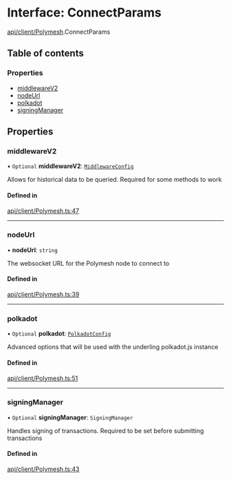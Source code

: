 # Interface: ConnectParams

[api/client/Polymesh](../wiki/api.client.Polymesh).ConnectParams

## Table of contents

### Properties

- [middlewareV2](../wiki/api.client.Polymesh.ConnectParams#middlewarev2)
- [nodeUrl](../wiki/api.client.Polymesh.ConnectParams#nodeurl)
- [polkadot](../wiki/api.client.Polymesh.ConnectParams#polkadot)
- [signingManager](../wiki/api.client.Polymesh.ConnectParams#signingmanager)

## Properties

### middlewareV2

• `Optional` **middlewareV2**: [`MiddlewareConfig`](../wiki/types.MiddlewareConfig)

Allows for historical data to be queried. Required for some methods to work

#### Defined in

[api/client/Polymesh.ts:47](https://github.com/PolymeshAssociation/polymesh-sdk/blob/07b115c8/src/api/client/Polymesh.ts#L47)

___

### nodeUrl

• **nodeUrl**: `string`

The websocket URL for the Polymesh node to connect to

#### Defined in

[api/client/Polymesh.ts:39](https://github.com/PolymeshAssociation/polymesh-sdk/blob/07b115c8/src/api/client/Polymesh.ts#L39)

___

### polkadot

• `Optional` **polkadot**: [`PolkadotConfig`](../wiki/types.PolkadotConfig)

Advanced options that will be used with the underling polkadot.js instance

#### Defined in

[api/client/Polymesh.ts:51](https://github.com/PolymeshAssociation/polymesh-sdk/blob/07b115c8/src/api/client/Polymesh.ts#L51)

___

### signingManager

• `Optional` **signingManager**: `SigningManager`

Handles signing of transactions. Required to be set before submitting transactions

#### Defined in

[api/client/Polymesh.ts:43](https://github.com/PolymeshAssociation/polymesh-sdk/blob/07b115c8/src/api/client/Polymesh.ts#L43)
